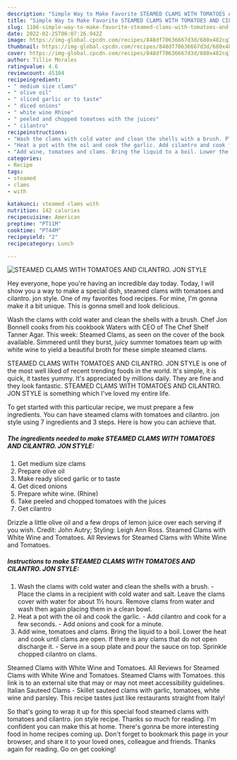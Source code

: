 ```yaml
---
description: "Simple Way to Make Favorite STEAMED CLAMS WITH TOMATOES AND CILANTRO. JON STYLE"
title: "Simple Way to Make Favorite STEAMED CLAMS WITH TOMATOES AND CILANTRO. JON STYLE"
slug: 1186-simple-way-to-make-favorite-steamed-clams-with-tomatoes-and-cilantro-jon-style
date: 2022-02-25T06:07:26.942Z
image: https://img-global.cpcdn.com/recipes/848df70636667d3d/680x482cq70/steamed-clams-with-tomatoes-and-cilantro-jon-style-recipe-main-photo.jpg
thumbnail: https://img-global.cpcdn.com/recipes/848df70636667d3d/680x482cq70/steamed-clams-with-tomatoes-and-cilantro-jon-style-recipe-main-photo.jpg
cover: https://img-global.cpcdn.com/recipes/848df70636667d3d/680x482cq70/steamed-clams-with-tomatoes-and-cilantro-jon-style-recipe-main-photo.jpg
author: Tillie Morales
ratingvalue: 4.6
reviewcount: 45104
recipeingredient:
- " medium size clams"
- " olive oil"
- " sliced garlic or to taste"
- " diced onions"
- " white wine Rhine"
- " peeled and chopped tomatoes with the juices"
- " cilantro"
recipeinstructions:
- "Wash the clams with cold water and clean the shells with a brush. Place the clams in a recipient with cold water and salt. Leave the clams cover with water for about 1½ hours. Remove clams from water and wash then again placing them in a clean bowl."
- "Heat a pot with the oil and cook the garlic. Add cilantro and cook for a few seconds. Add onions and cook for a minute."
- "Add wine, tomatoes and clams. Bring the liquid to a boil. Lower the heat and cook until clams are open. If there is any clams that do not open discharge it. Serve in a soup plate and pour the sauce on top. Sprinkle chopped cilantro on clams."
categories:
- Recipe
tags:
- steamed
- clams
- with

katakunci: steamed clams with 
nutrition: 142 calories
recipecuisine: American
preptime: "PT11M"
cooktime: "PT44M"
recipeyield: "2"
recipecategory: Lunch

---
```



![STEAMED CLAMS WITH TOMATOES AND CILANTRO. JON STYLE](https://img-global.cpcdn.com/recipes/848df70636667d3d/680x482cq70/steamed-clams-with-tomatoes-and-cilantro-jon-style-recipe-main-photo.jpg)

Hey everyone, hope you're having an incredible day today. Today, I will show you a way to make a special dish, steamed clams with tomatoes and cilantro. jon style. One of my favorites food recipes. For mine, I'm gonna make it a bit unique. This is gonna smell and look delicious.

Wash the clams with cold water and clean the shells with a brush. Chef Jon Bonnell cooks from his cookbook Waters with CEO of The Chef Shelf Tanner Agar. This week: Steamed Clams, as seen on the cover of the book available. Simmered until they burst, juicy summer tomatoes team up with white wine to yield a beautiful broth for these simple steamed clams.

STEAMED CLAMS WITH TOMATOES AND CILANTRO. JON STYLE is one of the most well liked of recent trending foods in the world. It's simple, it is quick, it tastes yummy. It's appreciated by millions daily. They are fine and they look fantastic. STEAMED CLAMS WITH TOMATOES AND CILANTRO. JON STYLE is something which I've loved my entire life.


To get started with this particular recipe, we must prepare a few ingredients. You can have steamed clams with tomatoes and cilantro. jon style using 7 ingredients and 3 steps. Here is how you can achieve that.

<!--inarticleads1-->

##### The ingredients needed to make STEAMED CLAMS WITH TOMATOES AND CILANTRO. JON STYLE:

1. Get  medium size clams
1. Prepare  olive oil
1. Make ready  sliced garlic or to taste
1. Get  diced onions
1. Prepare  white wine. (Rhine)
1. Take  peeled and chopped tomatoes with the juices
1. Get  cilantro


Drizzle a little olive oil and a few drops of lemon juice over each serving if you wish. Credit: John Autry; Styling: Leigh Ann Ross. Steamed Clams with White Wine and Tomatoes. All Reviews for Steamed Clams with White Wine and Tomatoes. 

<!--inarticleads2-->

##### Instructions to make STEAMED CLAMS WITH TOMATOES AND CILANTRO. JON STYLE:

1. Wash the clams with cold water and clean the shells with a brush. - Place the clams in a recipient with cold water and salt. Leave the clams cover with water for about 1½ hours. Remove clams from water and wash then again placing them in a clean bowl.
1. Heat a pot with the oil and cook the garlic. - Add cilantro and cook for a few seconds. - Add onions and cook for a minute.
1. Add wine, tomatoes and clams. Bring the liquid to a boil. Lower the heat and cook until clams are open. If there is any clams that do not open discharge it. - Serve in a soup plate and pour the sauce on top. Sprinkle chopped cilantro on clams.


Steamed Clams with White Wine and Tomatoes. All Reviews for Steamed Clams with White Wine and Tomatoes. Steamed Clams with Tomatoes. this link is to an external site that may or may not meet accessibility guidelines. Italian Sauteed Clams - Skillet sauteed clams with garlic, tomatoes, white wine and parsley. This recipe tastes just like restaurants straight from Italy! 

So that's going to wrap it up for this special food steamed clams with tomatoes and cilantro. jon style recipe. Thanks so much for reading. I'm confident you can make this at home. There's gonna be more interesting food in home recipes coming up. Don't forget to bookmark this page in your browser, and share it to your loved ones, colleague and friends. Thanks again for reading. Go on get cooking!
